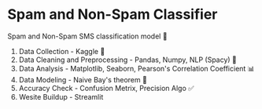 # Spam and Non-Spam Classifier
Spam and Non-Spam SMS classification model 🤖
 
1. Data Collection - Kaggle  🚀
2. Data Cleaning and Preprocessing - Pandas, Numpy, NLP (Spacy)  🔧
3. Data Analysis - Matplotlib, Seaborn, Pearson's Correlation Coefficient 📊
4. Data Modeling - Naive Bay's theorem  🧪
5. Accuracy Check - Confusion Metrix, Precision Algo ✅
6. Wesite Buildup - Streamlit


